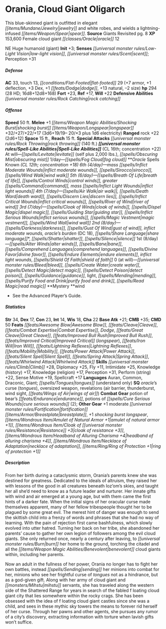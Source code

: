 ﻿---
cssclass: [monsters]
title1: Orania, Cloud Giant Oligarch
desc_short: This blue-skinned giant is outfitted in elegant jewelry and white robes,
  and wields a lightning-infused spear.
title2: Orania, Cloud Giant Oligarch
CR: 18
sources:
- name: Giants Revisited
  page: 8
  link: http://paizo.com/products/btpy8rv4?Pathfinder-Campaign-Setting-Giants-Revisited
XP: 153600
race: Female
classes:
- cloud giant oracle 12
alignment: NE
size: Huge
type: humanoid
subtypes:
- giant
initiative:
  bonus: 3
senses:
  low-light vision: true
  scent: true
AC:
  AC: 33
  touch: 13
  flat_footed: 29
  components:
    armor: 7
    deflection: 1
    dex: 3
    dodge: 1
    natural: 13
    size: -2
HP:
  HP: 294
  long: 16d8+12d8+168
  HD: 28
saves:
  fort: 23
  ref: 17
  will: 22
defensive_abilities:
- rock catching
speeds:
  base: 50
attacks:
  melee:
  - - text: +1 shocking burst longspear +32/+27/+22/+17 (3d6+19/19- 20/×3 plus 1d6
        electricity)
      entries:
      - - damage: 3d6+19
          crit_range: 19-20
          crit_multiplier: 3
        - damage: 1d6
          type: electricity
      attack: +1 shocking burst longspear
      bonus:
      - 32
      - 27
      - 22
      - 17
  ranged:
  - - text: rock +22 (2d6+12)
      entries:
      - - damage: 2d6+12
      attack: rock
      bonus:
      - 22
  special:
  - rock throwing (140 ft.)
space: 15
reach: 15
spell_like_abilities:
  entries:
  - name: levitate
    source: default
    freq: At will
    other: self plus 2,000 lbs.
  - name: obscuring mist
    source: default
    freq: At will
  - name: fog cloud
    source: default
    freq: 1/day
  sources:
  - name: default
    CL: 16
    concentration: 22
spells:
  entries:
  - name: mass inflict moderate wounds
    source: Oracle
    level: 6
  - name: sirocco
    source: Oracle
    level: 6
  - name: wind walk
    source: Oracle
    level: 6
  - name: breath of life
    source: Oracle
    level: 5
  - name: control winds
    source: Oracle
    level: 5
  - name: greater command
    source: Oracle
    level: 5
  - name: mass inflict light wounds
    source: Oracle
    level: 5
  - name: air walk
    source: Oracle
    level: 4
  - name: death ward
    source: Oracle
    level: 4
  - name: discern lies
    source: Oracle
    level: 4
  - name: inflict critical wounds
    source: Oracle
    level: 4
  - name: river of wind
    source: Oracle
    level: 4
  - name: cloak of winds
    source: Oracle
    level: 3
  - name: dispel magic
    source: Oracle
    level: 3
  - name: guiding star
    source: Oracle
    level: 3
  - name: inflict serious wounds
    source: Oracle
    level: 3
  - name: magic vestment
    source: Oracle
    level: 3
  - name: wind wall
    source: Oracle
    level: 3
  - name: darkness
    source: Oracle
    level: 2
  - name: gust of wind
    source: Oracle
    level: 2
  - name: inflict moderate wounds
    source: Oracle
    level: 2
  - name: oracle's burden
    source: Oracle
    level: 2
    DC: 18
  - name: share language
    source: Oracle
    level: 2
  - name: shatter
    source: Oracle
    level: 2
  - name: silence
    source: Oracle
    level: 2
  - name: alter winds
    source: Oracle
    level: 1
  - name: bane
    source: Oracle
    level: 1
  - name: comprehend languages
    source: Oracle
    level: 1
  - name: divine favor
    source: Oracle
    level: 1
  - name: endure elements
    source: Oracle
    level: 1
  - name: inflict light wounds
    source: Oracle
    level: 1
  - name: shield of faith
    source: Oracle
    level: 1
  - name: bleed
    source: Oracle
    level: 0
  - name: create water
    source: Oracle
    level: 0
  - name: detect magic
    source: Oracle
    level: 0
  - name: detect poison
    source: Oracle
    level: 0
  - name: guidance
    source: Oracle
    level: 0
  - name: light
    source: Oracle
    level: 0
  - name: mending
    source: Oracle
    level: 0
  - name: purify food and drink
    source: Oracle
    level: 0
  - name: read magic
    source: Oracle
    level: 0
  sources:
  - name: Oracle
    type: known
    CL: 12
    concentration: 18
    slots:
      6: 4
      5: 6
      4: 7
      3: 7
      2: 8
      1: 8
      0: at-will
    mystery: wind
ability_scores:
  STR: 34
  DEX: 17
  CON: 23
  INT: 14
  WIS: 18
  CHA: 22
BAB: 21
CMB: 35
CMD: 50
feats:
- name: Awesome Blow
- name: Cleave
- name: Combat Expertise
- name: Dodge
- name: Great Cleave
- name: Improved Bull Rush
- name: Improved Critical (longspear)
- name: Iron Will
- name: Lightning Reflexes
- name: Mobility
- name: Power Attack
- name: Silent Spell
- name: Spring Attack
- name: Whirlwind Attack
skills:
  Climb: 28
  Diplomacy: 25
  Fly: 11
  Intimidate: 25
  Knowledge (history): 17
  Knowledge (religion): 17
  Perception: 31
  Perform (string): 22
  Sense Motive: 19
  Spellcraft: 17
languages:
- Auran
- Common
- Draconic
- Giant
- tongues (understand only)
special_qualities:
- oracle's curse (tongues)
- oversized weapon
- revelations (air barrier, thunderburst, wind sight, wings of air)
gear:
  combat:
  - potion of bear's endurance
  - potions of cure serious wounds (2)
  other:
  - +1 moderate fortification breastplate
  - +1 shocking burst longspear
  - amulet of natural armor +1
  - cloak of resistance +3
  - headband of alluring charisma +4
  - necklace of adaptation
  - ring of protection +1
desc_long: |-
  From her birth during a cataclysmic storm, Orania's parents knew she was destined for greatness. Dedicated to the ideals of altruism, they raised her with lessons of the good in all creatures beneath Ioz'om's skies, and taught her all she'd need to know as a future leader and nurturer. Her innate gifts with wind and air emerged at a young age, but with them came the first hints of a darker fate. When the initial signs of her oracular curse made themselves apparent, many of her fellow tribespeople thought her to be plagued by some great evil. The merest hint of danger was enough to send the skittish child into a frenzy of words and phrases that she had no way of learning. With the pain of rejection first came bashfulness, which slowly evolved into utter hatred. Turning her back on her tribe, she abandoned her parents' cause to gather her own legion of followers among the evil cloud giants. She only returned once, nearly a century after leaving, to burn her home to the ground, torching the citadel and all the benevolent cloud giants within, including her parents.

  Now an adult in the fullness of her power, Orania no longer has to fight her own battles, instead sending her minions into combat for her, minions who see her frightful curse of tongues not as a hindrance, but as a god-given gift. Along with her army of cloud giant and mihstu servants, she has traveled along the western side of the Shattered Range for years in search of the fabled f loating cloud giant city that lies somewhere within the rocky crags. She has been obsessed with the idea of f loating cloud giant castles since she was a child, and sees in these mythic sky towers the means to forever rid herself of her curse. Through her pawns and other agents, she pursues any rumor of a city's discovery, extracting information with torture when lavish gifts won't suffice.

---

# Orania, Cloud Giant Oligarch
This blue-skinned giant is outfitted in elegant _[[items/Mundane/Jewelry|jewelry]]_ and white robes, and wields a lightning-infused _[[items/Weapon/Spear|spear]]_.
**Source** Giants Revisited pg. 8
**XP** 153,600
Female cloud giant _[[classes/Oracle|oracle]]_ 12

NE Huge humanoid (giant)
**Init** +3; **Senses** _[[universal monster rules/Low-Light Vision|low-light vision]]_, _[[universal monster rules/Scent|scent]]_; Perception +31

##### Defense

**AC** 33, touch 13, _[[conditions/Flat-Footed|flat-footed]]_ 29 (+7 armor, +1 deflection, +3 Dex, +1 _[[feats/Dodge|dodge]]_, +13 natural, –2 size)
**hp** 294 (28 HD; 16d8+12d8+168)
**Fort** +23, **Ref** +17, **Will** +22
**Defensive Abilities** _[[universal monster rules/Rock Catching|rock catching]]_

##### Offense
**Speed** 50 ft.
**Melee** +1 _[[items/Weapon Magic Abilities/Shocking Burst|shocking burst]]_ _[[items/Weapon/Longspear|longspear]]_ +32/+27/+22/+17 (3d6+19/19– 20/×3 plus 1d6 electricity)
**Ranged** rock +22 (2d6+12)
**Space** 15 ft., **Reach** 15 ft.
**Special Attacks** _[[universal monster rules/Rock Throwing|rock throwing]]_ (140 ft.)
**_[[universal monster rules/Spell-Like Abilities|Spell-Like Abilities]]_** (CL 16th; concentration +22)
At will—_[[spells/Levitate|levitate]]_ (self plus 2,000 lbs.), _[[spells/Obscuring Mist|obscuring mist]]_
1/day—_[[spells/Fog Cloud|fog cloud]]_
**_Oracle_ Spells Known **(CL 12th; concentration +18)
6th (4/day)—mass _[[spells/Inflict Moderate Wounds|inflict moderate wounds]]_, _[[spells/Sirocco|sirocco]]_, _[[spells/Wind Walk|wind walk]]_
5th (6/day)—_[[spells/Breath Of Life|breath of life]]_, _[[spells/Control Winds|control winds]]_, greater _[[spells/Command|command]]_, mass _[[spells/Inflict Light Wounds|inflict light wounds]]_
4th (7/day)—_[[spells/Air Walk|air walk]]_, _[[spells/Death Ward|death ward]]_, _[[spells/Discern Lies|discern lies]]_, _[[spells/Inflict Critical Wounds|inflict critical wounds]]_, _[[spells/River of Wind|river of wind]]_*
3rd (7/day)—_[[spells/Cloak of Winds|cloak of winds]]_*, _[[spells/Dispel Magic|dispel magic]]_, _[[spells/Guiding Star|guiding star]]_*, _[[spells/Inflict Serious Wounds|inflict serious wounds]]_, _[[spells/Magic Vestment|magic vestment]]_, _[[spells/Wind Wall|wind wall]]_
2nd (8/day)—_[[spells/Darkness|darkness]]_, _[[spells/Gust Of Wind|gust of wind]]_, _inflict moderate wounds_, _oracle_’s burden* (DC 18), _[[spells/Share Language|share language]]_*, _[[spells/Shatter|shatter]]_, _[[spells/Silence|silence]]_
1st (8/day)—_[[spells/Alter Winds|alter winds]]_, _[[spells/Bane|bane]]_, _[[spells/Comprehend Languages|comprehend languages]]_, _[[spells/Divine Favor|divine favor]]_, _[[spells/Endure Elements|endure elements]]_, _inflict light wounds_, _[[spells/Shield Of Faith|shield of faith]]_
0 (at will)—_[[universal monster rules/Bleed|bleed]]_, _[[spells/Create Water|create water]]_, _[[spells/Detect Magic|detect magic]]_, _[[spells/Detect Poison|detect poison]]_, _[[spells/Guidance|guidance]]_, light, _[[spells/Mending|mending]]_, _[[spells/Purify Food and Drink|purify food and drink]]_, _[[spells/Read Magic|read magic]]_
**Mystery **wind
* See the Advanced Player’s Guide.

##### Statistics
**Str** 34, **Dex** 17, **Con** 23, **Int** 14, **Wis** 18, **Cha** 22
**Base Atk** +21; **CMB** +35; **CMD** 50
**Feats** _[[feats/Awesome Blow|Awesome Blow]]_, _[[feats/Cleave|Cleave]]_, _[[feats/Combat Expertise|Combat Expertise]]_, _Dodge_, _[[feats/Great Cleave|Great Cleave]]_, _[[feats/Improved Bull Rush|Improved Bull Rush]]_, _[[feats/Improved Critical|Improved Critical]]_ (_longspear_), _[[feats/Iron Will|Iron Will]]_, _[[feats/Lightning Reflexes|Lightning Reflexes]]_, _[[feats/Mobility|Mobility]]_, _[[feats/Power Attack|Power Attack]]_, _[[feats/Silent Spell|Silent Spell]]_, _[[feats/Spring Attack|Spring Attack]]_, _[[feats/Whirlwind Attack|Whirlwind Attack]]_
**Skills** _[[universal monster rules/Climb|Climb]]_ +28, Diplomacy +25, Fly +11, Intimidate +25, Knowledge (history) +17, Knowledge (religion) +17, Perception +31, Perform (string) +22, Sense Motive +19, Spellcraft +17
**Languages** Auran, Common, Draconic, Giant; _[[spells/Tongues|tongues]]_ (understand only)
**SQ** _oracle_’s curse (_tongues_), oversized weapon, revelations (air barrier, thunderburst, wind sight, _[[feats/Wings of Air|wings of air]]_)
**Combat Gear** potion of bear’s _[[feats/Endurance|endurance]]_, potions of _[[spells/Cure Serious Wounds|cure serious wounds]]_ (2); **Other Gear** +1 moderate _[[universal monster rules/Fortification|fortification]]_ _[[items/Armor/Breastplate|breastplate]]_, +1 _shocking burst_ _longspear_, _[[items/Wondrous Item/Amulet of Natural Armor +1|amulet of natural armor +1]]_, _[[items/Wondrous Item/Cloak of _[[universal monster rules/Resistance|Resistance]]_ +3|cloak of _resistance_ +3]]_, _[[items/Wondrous Item/Headband of Alluring Charisma +4|headband of alluring charisma +4]]_, _[[items/Wondrous Item/Necklace of Adaptation|necklace of adaptation]]_, _[[items/Ring/Ring of Protection +1|ring of protection +1]]_

##### Description

From her birth during a cataclysmic storm, Orania’s parents knew she was destined for greatness. Dedicated to the ideals of altruism, they raised her with lessons of the good in all creatures beneath Ioz’om’s skies, and taught her all she’d need to know as a future leader and nurturer. Her innate gifts with wind and air emerged at a young age, but with them came the first hints of a darker fate. When the initial signs of her oracular curse made themselves apparent, many of her fellow tribespeople thought her to be plagued by some great evil. The merest hint of danger was enough to send the skittish child into a frenzy of words and phrases that she had no way of learning. With the pain of rejection first came bashfulness, which slowly evolved into utter hatred. Turning her back on her tribe, she abandoned her parents’ cause to gather her own legion of followers among the evil cloud giants. She only returned once, nearly a century after leaving, to _[[universal monster rules/Burn|burn]]_ her home to the ground, torching the citadel and all the _[[items/Weapon Magic Abilities/Benevolent|benevolent]]_ cloud giants within, including her parents.

Now an adult in the fullness of her power, Orania no longer has to fight her own battles, instead _[[spells/Sending|sending]]_ her minions into combat for her, minions who see her frightful curse of _tongues_ not as a hindrance, but as a god-given gift. Along with her army of cloud giant and _[[monsters/Mihstu|mihstu]]_ servants, she has traveled along the western side of the Shattered Range for years in search of the fabled f loating cloud giant city that lies somewhere within the rocky crags. She has been obsessed with the idea of f loating cloud giant castles since she was a child, and sees in these mythic sky towers the means to forever rid herself of her curse. Through her pawns and other agents, she pursues any rumor of a city’s discovery, extracting information with torture when lavish gifts won’t suffice.